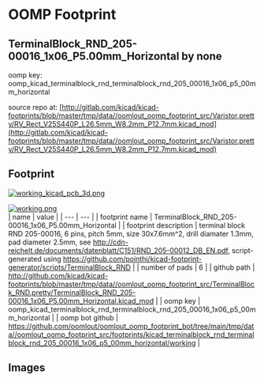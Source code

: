 # OOMP Footprint  
## TerminalBlock_RND_205-00016_1x06_P5.00mm_Horizontal  by none  
  
oomp key: oomp_kicad_terminalblock_rnd_terminalblock_rnd_205_00016_1x06_p5_00mm_horizontal  
  
source repo at: [http://gitlab.com/kicad/kicad-footprints/blob/master/tmp/data//oomlout_oomp_footprint_src/Varistor.pretty/RV_Rect_V25S440P_L26.5mm_W8.2mm_P12.7mm.kicad_mod](http://gitlab.com/kicad/kicad-footprints/blob/master/tmp/data//oomlout_oomp_footprint_src/Varistor.pretty/RV_Rect_V25S440P_L26.5mm_W8.2mm_P12.7mm.kicad_mod)  
## Footprint  
  
[![working_kicad_pcb_3d.png](working_kicad_pcb_3d_600.png)](working_kicad_pcb_3d.png)  
  
[![working.png](working_600.png)](working.png)  
| name | value | 
| --- | --- | 
| footprint name | TerminalBlock_RND_205-00016_1x06_P5.00mm_Horizontal | 
| footprint description | terminal block RND 205-00016, 6 pins, pitch 5mm, size 30x7.6mm^2, drill diamater 1.3mm, pad diameter 2.5mm, see http://cdn-reichelt.de/documents/datenblatt/C151/RND_205-00012_DB_EN.pdf, script-generated using https://github.com/pointhi/kicad-footprint-generator/scripts/TerminalBlock_RND | 
| number of pads | 6 | 
| github path | http://github.com/kicad/kicad-footprints/blob/master/tmp/data//oomlout_oomp_footprint_src/TerminalBlock_RND.pretty/TerminalBlock_RND_205-00016_1x06_P5.00mm_Horizontal.kicad_mod | 
| oomp key | oomp_kicad_terminalblock_rnd_terminalblock_rnd_205_00016_1x06_p5_00mm_horizontal | 
| oomp bot github | https://github.com/oomlout/oomlout_oomp_footprint_bot/tree/main/tmp/data//oomlout_oomp_footprint_src/footprints/kicad_terminalblock_rnd_terminalblock_rnd_205_00016_1x06_p5_00mm_horizontal/working | 
## Images  
